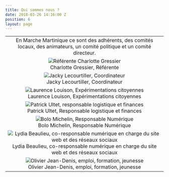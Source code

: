 ```yaml
---
title: Qui sommes nous ?
date: 2018-03-26 14:16:00 Z
position: 6
layout: page
---
```


<table>

  <tr>
    <td>En Marche Martinique ce sont des adhérents, des comités locaux, des animateurs, un comité politique et un comité directeur. </td>
  </tr>

  <tr>
    <td> <img src="/uploads/trombi/Charlotte.png" alt="Référente Charlotte Gressier"/><br/> Charlotte Gressier, Référente </td>
  </tr>
  <tr>
    <td> <img src="/uploads/trombi/jacky.jpg" alt="Jacky Lecourtiller, Coordinateur"/><br/> Jacky Lecourtiller, Coordinateur </td>
  </tr>

  <tr>
    <td> <img src="/uploads/trombi/laurence.jpg" alt="Laurence Louison, Expérimentations citoyennes"/><br/> Laurence Louison, Expérimentations citoyennes </td>
  </tr>

  <tr>
    <td> <img src="/uploads/trombi/patrick.jpg" alt="Patrick Ultet, responsable logistique et finances"/><br/> Patrick Ultet, Responsable logistique et finances </td>
  </tr>

  <tr>
    <td> <img src="/uploads/trombi/bolo.jpeg" alt="Bolo Michelin, Responsable Numérique"/><br/> Bolo Michelin, Responsable Numérique </td>
  </tr>

  <tr>
    <td> <img src="/uploads/trombi/lili.jpg" alt="Lydia Beaulieu, co-responsable numérique en charge du site web et des réseaux sociaux"/><br/> Lydia Beaulieu, co-responsable numérique en charge du site web et des réseaux sociaux </td>
  </tr>

  <tr>
    <td> <img src="/uploads/trombi/olivier.png" alt="Olivier Jean-Denis, emploi, formation, jeunesse"/><br/> Olivier Jean-Denis, emploi, formation, jeunesse </td>
  </tr>

</table>
<style>
  tr
  {
    text-align: center ;
    width: 100 % ;
  }
  td
  {
    width : 100%;
    text-align : center ;
    border : 500 px solid-black ;
  }
  table
  {
    width : 100%;
    border : 500 px solid-black ;
  }
</style>

<!-- <table>
  <tr>
    <td> <img src="/uploads/Charlotte.png" alt="Référente Charlotte GRESSIER"></td>
    <td>Charlotte GRESSIER, Référente </td>
  </tr>
  <tr>
    <td><img src="/uploads/jacky.jpg" alt="Jacky Lecourtiller, Coordinateur"></td>
    <td>Jacky Lecourtiller, Coordinateur</td>
  </tr>
  <tr>
    <td><img src="/uploads/laurence.jpg" alt="Laurence LOUISON, Expérimentations citoyennes"></td>
    <td>Laurence LOUISON, Expérimentations citoyennes</td>
  </tr>
  <tr>
    <td><img src="/uploads/patrick.jpg" alt="Patrick Ultet, responsable logistique et finances"></td>
    <td>Patrick Ultet, Responsable logistique et finances</td>
  </tr>
  <tr>
    <td><img src="/uploads/bolo.jpeg" alt="Bolo Michelin, Responsable Numérique"></td>
    <td>Bolo Michelin, Responsable Numérique</td>
  </tr>
  <tr>
    <td><img src="/uploads/lili.jpg" alt="Lydia Beaulieu, co-responsable numérique en charge du site web et des réseaux sociaux"></td>
    <td>Lydia Beaulieu, co-responsable numérique en charge du site web et des réseaux sociaux</td>
  </tr>
  <tr>
    <td><img src="/uploads/olivier.png" alt="Olivier Jean-Denis, emploi, formation, jeunesse"></td>
    <td>Olivier Jean-Denis, emploi, formation, jeunesse</td>
  </tr>
</table> -->
